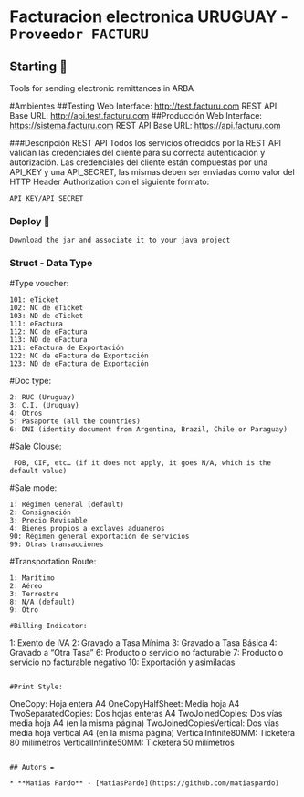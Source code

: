 # Facturacion electronica URUGUAY - ```Proveedor FACTURU```

## Starting 🚀

Tools for sending electronic remittances in ARBA

#Ambientes
##Testing
Web Interface: http://test.facturu.com
REST API Base URL: http://api.test.facturu.com
##Producción
Web Interface: https://sistema.facturu.com
REST API Base URL: https://api.facturu.com

###Descripción REST API
Todos los servicios ofrecidos por la REST API validan las credenciales del cliente para su
correcta autenticación y autorización.
Las credenciales del cliente están compuestas por una API_KEY y una API_SECRET, las
mismas deben ser enviadas como valor del HTTP Header Authorization con el siguiente
formato:
```
API_KEY/API_SECRET
```

### Deploy 🔧
```
Download the jar and associate it to your java project
```

### Struct - Data Type 

#Type voucher:
```
101: eTicket
102: NC de eTicket
103: ND de eTicket
111: eFactura
112: NC de eFactura
113: ND de eFactura
121: eFactura de Exportación
122: NC de eFactura de Exportación
123: ND de eFactura de Exportación
```

#Doc type:
```
2: RUC (Uruguay)
3: C.I. (Uruguay)
4: Otros
5: Pasaporte (all the countries)
6: DNI (identity document from Argentina, Brazil, Chile or Paraguay)
```

#Sale Clouse:
```
 FOB, CIF, etc… (if it does not apply, it goes N/A, which is the default value)
```

#Sale mode:
```
1: Régimen General (default)
2: Consignación
3: Precio Revisable
4: Bienes propios a exclaves aduaneros
90: Régimen general exportación de servicios
99: Otras transacciones
```

#Transportation Route:
```
1: Marítimo
2: Aéreo
3: Terrestre
8: N/A (default)
9: Otro

#Billing Indicator:
```
1: Exento de IVA
2: Gravado a Tasa Mínima
3: Gravado a Tasa Básica
4: Gravado a “Otra Tasa”
6: Producto o servicio no facturable
7: Producto o servicio no facturable negativo
10: Exportación y asimiladas
```

#Print Style:
```
OneCopy: Hoja entera A4
OneCopyHalfSheet: Media hoja A4
TwoSeparatedCopies: Dos hojas enteras A4
TwoJoinedCopies: Dos vías media hoja A4 (en la misma página)
TwoJoinedCopiesVertical: Dos vías media hoja vertical A4 (en la misma página)
VerticalInfinite80MM: Ticketera 80 milímetros
VerticalInfinite50MM: Ticketera 50 milímetros
```

## Autors ✒️

* **Matias Pardo** - [MatiasPardo](https://github.com/matiaspardo)

